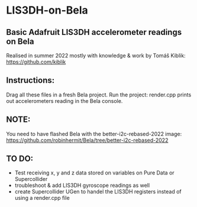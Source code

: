 # LIS3DH-on-Bela
## Basic Adafruit LIS3DH accelerometer readings on Bela
Realised in summer 2022 mostly with knowledge & work by Tomáš Kiblik:
https://github.com/kiblik

## Instructions:
Drag all these files in a fresh Bela project.
Run the project: render.cpp prints out accelerometers reading in the Bela console.
## NOTE:
You need to have flashed Bela with the better-i2c-rebased-2022 image:
https://github.com/robinhermit/Bela/tree/better-i2c-rebased-2022

## TO DO:
- Test receiving x, y and z data stored on variables on Pure Data or Supercollider
- troubleshoot & add LIS3DH gyroscope readings as well
- create Supercollider UGen to handel the LIS3DH registers instead of using a render.cpp file
